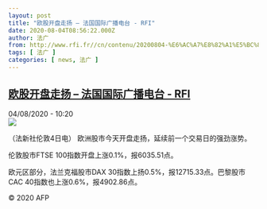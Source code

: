 ```yaml
---
layout: post
title: "欧股开盘走扬 – 法国国际广播电台 - RFI"
date: 2020-08-04T08:56:22.000Z
author: 法广
from: http://www.rfi.fr//cn/contenu/20200804-%E6%AC%A7%E8%82%A1%E5%BC%80%E7%9B%98%E8%B5%B0%E6%89%AC
tags: [ 法广 ]
categories: [ news, 法广 ]
---
```

<!--1596531382000-->
[欧股开盘走扬 – 法国国际广播电台 - RFI](http://www.rfi.fr//cn/contenu/20200804-%E6%AC%A7%E8%82%A1%E5%BC%80%E7%9B%98%E8%B5%B0%E6%89%AC)
------

<div>
<div>04/08/2020 - 10:20</div><img src="https://s.rfi.fr/media/display/4026d604-d62e-11ea-8166-005056bff430/w:310/p:16x9/eco0002b.200804162002.jpg"><div class="t-content__body u-clearfix"><div class="m-interstitial"></div><p>（法新社伦敦4日电）    欧洲股市今天开盘走扬，延续前一个交易日的强劲涨势。</p><p>    伦敦股市FTSE 100指数开盘上涨0.1%，报6035.51点。</p><p>    欧元区部分，法兰克福股市DAX 30指数上扬0.5%，报12715.33点。巴黎股市CAC 40指数也上涨0.6%，报4902.86点。</p><p class="t-copyright">© 2020 AFP</p>        </div>
</div>
